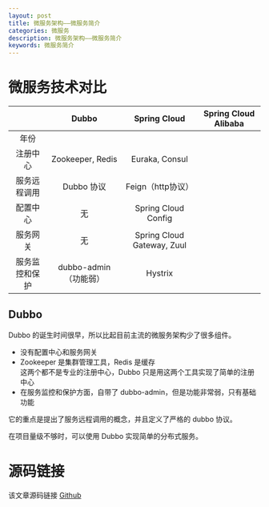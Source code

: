 ```yaml
---
layout: post
title: 微服务架构——微服务简介
categories: 微服务
description: 微服务架构——微服务简介
keywords: 微服务简介
---
```




# 微服务技术对比

| | Dubbo | Spring Cloud | Spring Cloud Alibaba |
| :--: | :--: | :--: | :--: |
| 年份 |  |  |  |
| 注册中心 | Zookeeper, Redis | Euraka, Consul| 
| 服务远程调用 | Dubbo 协议 | Feign（http协议）|
| 配置中心 | 无 | Spring Cloud Config|
| 服务网关 | 无 | Spring Cloud Gateway, Zuul|
| 服务监控和保护 | dubbo-admin（功能弱） | Hystrix|

## Dubbo
Dubbo 的诞生时间很早，所以比起目前主流的微服务架构少了很多组件。
- 没有配置中心和服务网关
- Zookeeper 是集群管理工具，Redis 是缓存<br>
	这两个都不是专业的注册中心，Dubbo 只是用这两个工具实现了简单的注册中心
- 在服务监控和保护方面，自带了 dubbo-admin，但是功能非常弱，只有基础功能

它的重点是提出了服务远程调用的概念，并且定义了严格的 dubbo 协议。

在项目量级不够时，可以使用 Dubbo 实现简单的分布式服务。


# 源码链接
该文章源码链接 [Github](url)